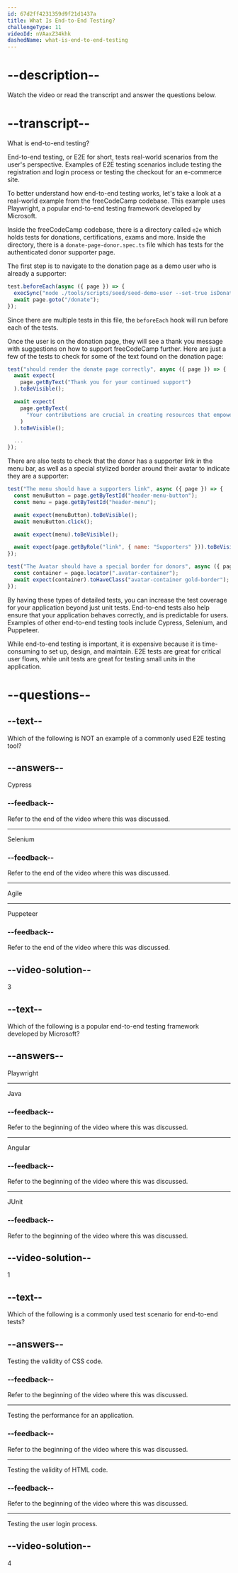 ```yaml
---
id: 67d2ff4231359d9f21d1437a
title: What Is End-to-End Testing?
challengeType: 11
videoId: nVAaxZ34khk
dashedName: what-is-end-to-end-testing
---
```


# --description--

Watch the video or read the transcript and answer the questions below.

# --transcript--

What is end-to-end testing?

End-to-end testing, or E2E for short, tests real-world scenarios from the user's perspective. Examples of E2E testing scenarios include testing the registration and login process or testing the checkout for an e-commerce site.

To better understand how end-to-end testing works, let's take a look at a real-world example from the freeCodeCamp codebase. This example uses Playwright, a popular end-to-end testing framework developed by Microsoft.

Inside the freeCodeCamp codebase, there is a directory called `e2e` which holds tests for donations, certifications, exams and more. Inside the directory, there is a `donate-page-donor.spec.ts` file which has tests for the authenticated donor supporter page.

The first step is to navigate to the donation page as a demo user who is already a supporter:

```js
test.beforeEach(async ({ page }) => {
  execSync("node ./tools/scripts/seed/seed-demo-user --set-true isDonating");
  await page.goto("/donate");
});
```

Since there are multiple tests in this file, the `beforeEach` hook will run before each of the tests.

Once the user is on the donation page, they will see a thank you message with suggestions on how to support freeCodeCamp further. Here are just a few of the tests to check for some of the text found on the donation page:

```js
test("should render the donate page correctly", async ({ page }) => {
  await expect(
    page.getByText("Thank you for your continued support")
  ).toBeVisible();

  await expect(
    page.getByText(
      "Your contributions are crucial in creating resources that empower millions of people to learn new skills and support their families."
    )
  ).toBeVisible();

  ...
});
```

There are also tests to check that the donor has a supporter link in the menu bar, as well as a special stylized border around their avatar to indicate they are a supporter:

```js
test("The menu should have a supporters link", async ({ page }) => {
  const menuButton = page.getByTestId("header-menu-button");
  const menu = page.getByTestId("header-menu");

  await expect(menuButton).toBeVisible();
  await menuButton.click();

  await expect(menu).toBeVisible();

  await expect(page.getByRole("link", { name: "Supporters" })).toBeVisible();
});

test("The Avatar should have a special border for donors", async ({ page }) => {
  const container = page.locator(".avatar-container");
  await expect(container).toHaveClass("avatar-container gold-border");
});
```

By having these types of detailed tests, you can increase the test coverage for your application beyond just unit tests. End-to-end tests also help ensure that your application behaves correctly, and is predictable for users. Examples of other end-to-end testing tools include Cypress, Selenium, and Puppeteer.

While end-to-end testing is important, it is expensive because it is time-consuming to set up, design, and maintain. E2E tests are great for critical user flows, while unit tests are great for testing small units in the application.

# --questions--

## --text--

Which of the following is NOT an example of a commonly used E2E testing tool?

## --answers--

Cypress

### --feedback--

Refer to the end of the video where this was discussed.

---

Selenium

### --feedback--

Refer to the end of the video where this was discussed.

---

Agile

---

Puppeteer

### --feedback--

Refer to the end of the video where this was discussed.

## --video-solution--

3

## --text--

Which of the following is a popular end-to-end testing framework developed by Microsoft?

## --answers--

Playwright

---

Java

### --feedback--

Refer to the beginning of the video where this was discussed.

---

Angular

### --feedback--

Refer to the beginning of the video where this was discussed.

---

JUnit

### --feedback--

Refer to the beginning of the video where this was discussed.

## --video-solution--

1

## --text--

Which of the following is a commonly used test scenario for end-to-end tests?

## --answers--

Testing the validity of CSS code.

### --feedback--

Refer to the beginning of the video where this was discussed.

---

Testing the performance for an application.

### --feedback--

Refer to the beginning of the video where this was discussed.

---

Testing the validity of HTML code.

### --feedback--

Refer to the beginning of the video where this was discussed.

---

Testing the user login process.

## --video-solution--

4

